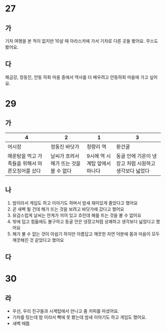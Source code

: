 # 27
## 가
기차 여행을 본 적이 없지만 10살 때 아라스카에 가서 기차로 다른 곳들 봤어요. 무스도 봤어요.

## 다
해금강, 정동진, 안동 하회 마을 중에서 역사를 더 배우려고 안동하회 마을에 가고 싶어요.

# 29
## 가

| 4                          | 2                       | 1                 | 3                              |
| -------------------------- | ----------------------- | ----------------- | ------------------------------ |
| 어시장                        | 정동진 바닷가                 | 청량리 역             | 환건굴                            |
| 매운탕을 먹고 가족들을 위해서 마른오징어를 샀다 | 날씨가 흐려서 해가 뜨는 것을 볼 수 없다 | 9시에 역 시계탑 앞에서 마나다 | 동굴 안에 기온이 냉장고 처럼 시원하고 생각보다 넓었다 |
## 나
1. 밤이라서 게임도 하고 이야기도 하며서 밤새 재미있게 졸았다고 했어요
2. 곧 새벽 될 건데 해가 뜨는 것을 보려고 바닷가에 갔다고 했어요
3. 유감스럽게 날씨는 안게가 끼어 있고 흐린데 해를 뜨는 것을 볼 수 없어요
4. 밖에 덥고 힘듦에도 불구하고 동굴 안은 냉장고처럼 상쾌하고 생각보다 넓었다고 했어요
5. 해가 불 수 없는 것이 아쉽기 하지만 아름답고 깨끗한 자연 덕분에 몸과 마음이 모두 깨끗해진 것 같았다고 했어요

## 다
# 30
## 라
* 우선, 우리 친구들과 시계탑에서 만나고 좀 커피를 마셨어요.
* 기차를 탔는데 밤 이라서 빡에 못 봤는데 밤새 이야기도 하고 게임도 했어요.
* 새벽 때쯤